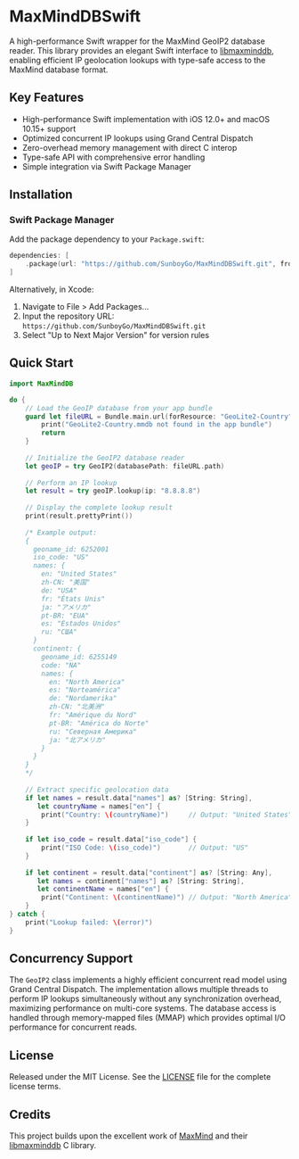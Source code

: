 # MaxMindDBSwift

A high-performance Swift wrapper for the MaxMind GeoIP2 database reader. This library provides an elegant Swift interface to [libmaxminddb](https://github.com/maxmind/libmaxminddb), enabling efficient IP geolocation lookups with type-safe access to the MaxMind database format.

## Key Features

- High-performance Swift implementation with iOS 12.0+ and macOS 10.15+ support
- Optimized concurrent IP lookups using Grand Central Dispatch
- Zero-overhead memory management with direct C interop
- Type-safe API with comprehensive error handling
- Simple integration via Swift Package Manager

## Installation

### Swift Package Manager

Add the package dependency to your `Package.swift`:

```swift
dependencies: [
    .package(url: "https://github.com/SunboyGo/MaxMindDBSwift.git", from: "1.0.0")
]
```

Alternatively, in Xcode:
1. Navigate to File > Add Packages...
2. Input the repository URL: `https://github.com/SunboyGo/MaxMindDBSwift.git`
3. Select "Up to Next Major Version" for version rules

## Quick Start

```swift
import MaxMindDB

do {
    // Load the GeoIP database from your app bundle
    guard let fileURL = Bundle.main.url(forResource: "GeoLite2-Country", withExtension: "mmdb") else {
        print("GeoLite2-Country.mmdb not found in the app bundle")
        return
    }
    
    // Initialize the GeoIP2 database reader
    let geoIP = try GeoIP2(databasePath: fileURL.path)
    
    // Perform an IP lookup
    let result = try geoIP.lookup(ip: "8.8.8.8")
    
    // Display the complete lookup result
    print(result.prettyPrint())
    
    /* Example output:
    {
      geoname_id: 6252001
      iso_code: "US"
      names: {
        en: "United States"
        zh-CN: "美国"
        de: "USA"
        fr: "États Unis"
        ja: "アメリカ"
        pt-BR: "EUA"
        es: "Estados Unidos"
        ru: "США"
      }
      continent: {
        geoname_id: 6255149
        code: "NA"
        names: {
          en: "North America"
          es: "Norteamérica"
          de: "Nordamerika"
          zh-CN: "北美洲"
          fr: "Amérique du Nord"
          pt-BR: "América do Norte"
          ru: "Северная Америка"
          ja: "北アメリカ"
        }
      }
    }
    */
    
    // Extract specific geolocation data
    if let names = result.data["names"] as? [String: String],
       let countryName = names["en"] {
        print("Country: \(countryName)")     // Output: "United States"
    }
    
    if let iso_code = result.data["iso_code"] {
        print("ISO Code: \(iso_code)")       // Output: "US"
    }
    
    if let continent = result.data["continent"] as? [String: Any],
       let names = continent["names"] as? [String: String],
       let continentName = names["en"] {
        print("Continent: \(continentName)") // Output: "North America"
    }
} catch {
    print("Lookup failed: \(error)")
}
```

## Concurrency Support

The `GeoIP2` class implements a highly efficient concurrent read model using Grand Central Dispatch. The implementation allows multiple threads to perform IP lookups simultaneously without any synchronization overhead, maximizing performance on multi-core systems. The database access is handled through memory-mapped files (MMAP) which provides optimal I/O performance for concurrent reads.

## License

Released under the MIT License. See the [LICENSE](LICENSE) file for the complete license terms.

## Credits

This project builds upon the excellent work of [MaxMind](https://www.maxmind.com/) and their [libmaxminddb](https://github.com/maxmind/libmaxminddb) C library.
